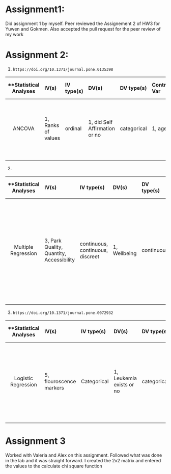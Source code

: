 # Assignment1:
Did assignment 1 by myself. Peer reviewed the Assignement 2 of HW3 for Yuwen and Gokmen. Also accepted the pull request for the peer review of my work

# Assignment 2:

1.     https://doi.org/10.1371/journal.pone.0135398

| **Statistical Analyses	|  IV(s)  |  IV type(s) |  DV(s)  |  DV type(s)  |  Control Var | Control Var type  | Question to be answered | _H0_ | alpha | link to paper **| 
|:----------:|:----------|:------------|:-------------|:-------------|:------------|:------------- |:------------------|:----:|:-------:|:-------|
ANCOVA	| 1, Ranks of values | ordinal | 1, did Self Affirmation or no| categorical | 1, age | continuous (could also be categoridcal) | 	Do participants in self-affirmation rak  value significantly higher than control group | Ranks test groups <= Ranks control group | 0.05 | [Self-Affirmation Improves Problem-Solving under Stress](http://journals.plos.org/plosone/article?id=10.1371/journal.pone.0062593) |
  |||||||||
  
  2.
  | **Statistical Analyses	|  IV(s)  |  IV type(s) |  DV(s)  |  DV type(s)  |  Control Var | Control Var type  | Question to be answered | _H0_ | alpha | link to paper **| 
|:----------:|:----------|:------------|:-------------|:-------------|:------------|:------------- |:------------------|:----:|:-------:|:-------|
Multiple Regression	| 3, Park Quality, Quantity, Accessibility | continuous, continuous, discreet | 1, Wellbeing | continuous | 1, population density | continuous | 	Do indicators of park quantity, quality, and accessibility, would emerge as significant explanatory variables in models predicting wellbeing at the city level? | Higher rankings of Park Quality, Park Quantity, and Accessibility to Parks leads to less than, or equal to overall wellbeing | 0.05 | [Public Parks and Wellbeing in Urban Areas of the United States](http://journals.plos.org/plosone/article?id=10.1371/journal.pone.0153211) |
  |||||||||
  
  3.     https://doi.org/10.1371/journal.pone.0072932

  | **Statistical Analyses	|  IV(s)  |  IV type(s) |  DV(s)  |  DV type(s)  |  Control Var | Control Var type  | Question to be answered | _H0_ | alpha | link to paper **| 
|:----------:|:----------|:------------|:-------------|:-------------|:------------|:------------- |:------------------|:----:|:-------:|:-------|
Logistic Regression	| 5, flouroscence markers | Categorical | 1, Leukemia exists or no| categorical | 2, cell size, side scatter | continuous  | 	AUC values of the test group are not different from the AUC values of the control group | AUC of test group = AUC of control group | 0.05 | Leukemia Prediction Using Sparse Logistic Regression](https://doi.org/10.1371/journal.pone.0072932) |
  |||||||||

# Assignment 3
Worked with Valeria and Alex on this assignment. Followed what was done in the lab and it was straight forward. I created the 2x2 matrix and entered the values to the calculate chi square function

